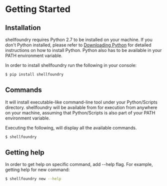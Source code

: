 # Getting Started

## Installation

shellfoundry requires Python 2.7 to be installed on your machine. If you don't Python installed, please refer to
[Downloading Python](https://wiki.python.org/moin/BeginnersGuide/Download) for detailed instructions on
how to install Python. Python also has to be available in your PATH environment variable.

In order to install shellfoundry run the following in your console:

```bash
$ pip install shellfoundry
```

## Commands
It will install executable-like command-line tool under your Python/Scripts directory.  shellfoundry will be available
from for execution from anywhere on your machine, assuming that Python/Scripts is also part of your PATH environment variable.

Executing the following, will display all the available commands.

```bash
$ shellfoundry
```

## Getting help
In order to get help on specific command, add --help flag. For example, getting help for new command:
```bash
$ shellfoundry new --help
```


